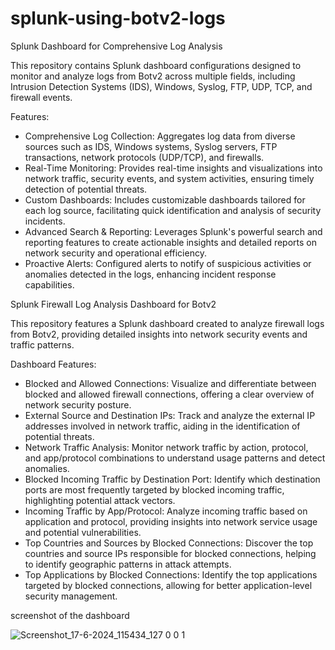 # splunk-using-botv2-logs
Splunk Dashboard for Comprehensive Log Analysis

This repository contains Splunk dashboard configurations designed to monitor and analyze logs from Botv2 across multiple fields, including Intrusion Detection Systems (IDS), Windows, Syslog, FTP, UDP, TCP, and firewall events.

Features:

* Comprehensive Log Collection: Aggregates log data from diverse sources such as IDS, Windows systems, Syslog servers, FTP transactions, network protocols (UDP/TCP), and firewalls.
* Real-Time Monitoring: Provides real-time insights and visualizations into network traffic, security events, and system activities, ensuring timely detection of potential threats.
* Custom Dashboards: Includes customizable dashboards tailored for each log source, facilitating quick identification and analysis of security incidents.
* Advanced Search & Reporting: Leverages Splunk's powerful search and reporting features to create actionable insights and detailed reports on network security and operational efficiency.
* Proactive Alerts: Configured alerts to notify of suspicious activities or anomalies detected in the logs, enhancing incident response capabilities.

Splunk Firewall Log Analysis Dashboard for Botv2

This repository features a Splunk dashboard created to analyze firewall logs from Botv2, providing detailed insights into network security events and traffic patterns.

Dashboard Features:

* Blocked and Allowed Connections: Visualize and differentiate between blocked and allowed firewall connections, offering a clear overview of network security posture.
* External Source and Destination IPs: Track and analyze the external IP addresses involved in network traffic, aiding in the identification of potential threats.
* Network Traffic Analysis: Monitor network traffic by action, protocol, and app/protocol combinations to understand usage patterns and detect anomalies.
* Blocked Incoming Traffic by Destination Port: Identify which destination ports are most frequently targeted by blocked incoming traffic, highlighting potential attack vectors.
* Incoming Traffic by App/Protocol: Analyze incoming traffic based on application and protocol, providing insights into network service usage and potential vulnerabilities.
* Top Countries and Sources by Blocked Connections: Discover the top countries and source IPs responsible for blocked connections, helping to identify geographic patterns in attack attempts.
* Top Applications by Blocked Connections: Identify the top applications targeted by blocked connections, allowing for better application-level security management.
  
screenshot of the dashboard
  
![Screenshot_17-6-2024_115434_127 0 0 1](https://github.com/user-attachments/assets/51bfc8bf-2f81-4558-a36a-06d1c54df86c)

